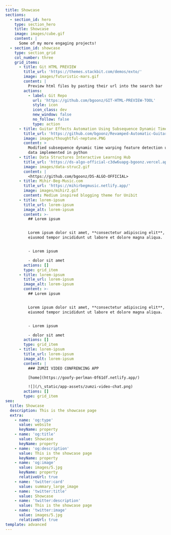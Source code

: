 ```yaml
---
title: Showcase
sections:
  - section_id: hero
    type: section_hero
    title: Showcase
    image: images/cube.gif
    content: |
      Some of my more engaging projects!
  - section_id: showcase
    type: section_grid
    col_number: three
    grid_items:
      - title: Git HTML PREVIEW
        title_url: 'https://themes.stackbit.com/demos/exto/'
        image: images/futuristic-mars.gif
        content: |
          Preview html files by pasting their url into the search bar
        actions:
          - label: Git Repo
            url: 'https://github.com/bgoonz/GIT-HTML-PREVIEW-TOOL'
            style: icon
            icon_class: dev
            new_window: false
            no_follow: false
            type: action
      - title: Guitar Effects Automation Using Subsequence Dynamic Time Warping
        title_url: 'https://github.com/bgoonz/Revamped-Automatic-Guitar-Effect-Triggering'
        image: images/thoughtful-neptune.PNG
        content: >
          Modified subsequence dynamic time warping feature detection using pure
          data implemented in python
      - title: Data Structures Interactive Learning Hub
        title_url: 'https://ds-algo-official-c3dw6uapg-bgoonz.vercel.app/'
        image: images/data-struc2.gif
        content: |
          <https://github.com/bgoonz/DS-ALGO-OFFICIAL>
      - title: Mihir-Beg-Music.com
        title_url: 'https://mihirbegmusic.netlify.app/'
        image: images/mihir2.gif
        content: Medium inspired blogging theme for Unibit
      - title: lorem-ipsum
        title_url: lorem-ipsum
        image_alt: lorem-ipsum
        content: >-
          ## Lorem ipsum


          Lorem ipsum dolor sit amet, **consectetur adipiscing elit**, sed do
          eiusmod tempor incididunt ut labore et dolore magna aliqua.


          - Lorem ipsum

          - dolor sit amet
        actions: []
        type: grid_item
      - title: lorem-ipsum
        title_url: lorem-ipsum
        image_alt: lorem-ipsum
        content: >-
          ## Lorem ipsum


          Lorem ipsum dolor sit amet, **consectetur adipiscing elit**, sed do
          eiusmod tempor incididunt ut labore et dolore magna aliqua.


          - Lorem ipsum

          - dolor sit amet
        actions: []
        type: grid_item
      - title: lorem-ipsum
        title_url: lorem-ipsum
        image_alt: lorem-ipsum
        content: |
          ### ZUMZI VIDEO CONFRENCING APP

          [home](https://goofy-perlman-0f61df.netlify.app/)

          ![](/\_static/app-assets/zumzi-video-chat.png)
        actions: []
        type: grid_item
seo:
  title: Showcase
  description: This is the showcase page
  extra:
    - name: 'og:type'
      value: website
      keyName: property
    - name: 'og:title'
      value: Showcase
      keyName: property
    - name: 'og:description'
      value: This is the showcase page
      keyName: property
    - name: 'og:image'
      value: images/5.jpg
      keyName: property
      relativeUrl: true
    - name: 'twitter:card'
      value: summary_large_image
    - name: 'twitter:title'
      value: Showcase
    - name: 'twitter:description'
      value: This is the showcase page
    - name: 'twitter:image'
      value: images/5.jpg
      relativeUrl: true
template: advanced
---
```

